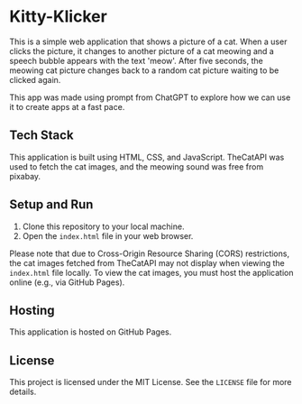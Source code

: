 # Kitty-Klicker

This is a simple web application that shows a picture of a cat. When a user clicks the picture, it changes to another picture of a cat meowing and a speech bubble appears with the text 'meow'. After five seconds, the meowing cat picture changes back to a random cat picture waiting to be clicked again.

This app was made using prompt from ChatGPT to explore how we can use it to create apps at a fast pace.

## Tech Stack

This application is built using HTML, CSS, and JavaScript. TheCatAPI was used to fetch the cat images, and the meowing sound was free from pixabay.

## Setup and Run

1. Clone this repository to your local machine.
2. Open the `index.html` file in your web browser.

Please note that due to Cross-Origin Resource Sharing (CORS) restrictions, the cat images fetched from TheCatAPI may not display when viewing the `index.html` file locally. To view the cat images, you must host the application online (e.g., via GitHub Pages).

## Hosting

This application is hosted on GitHub Pages.

## License

This project is licensed under the MIT License. See the `LICENSE` file for more details.
